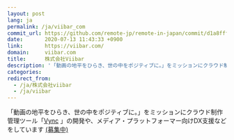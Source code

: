 ```yaml
---
layout: post
lang: ja
permalink: /ja/viibar_com
commit_url: https://github.com/remote-jp/remote-in-japan/commit/d1a8fff22044dc017cb1e9358490778bc76795e1
date:       2020-07-13 11:43:33 +0900
link:       https://viibar.com/
domain:     viibar.com
title:      株式会社Viibar
description: '「動画の地平をひらき、世の中をポジティブに。」をミッションにクラウド制作管理ツール「Vync 」の開発や、メディア・プラットフォーマー向けDX支援などをしています (募集中)'
categories: 
redirect_from:
  - /ja/株式会社viibar
  - /ja/viibar
---
```


<p>「動画の地平をひらき、世の中をポジティブに。」をミッションにクラウド制作管理ツール「<a href="https://viibar.com/vync">Vync</a> 」の開発や、メディア・プラットフォーマー向けDX支援などをしています <a href="https://viibar.com/recruit">(募集中)</a></p>
